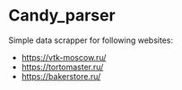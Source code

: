 # Сandy_parser

Simple data scrapper for following websites:
  * https://vtk-moscow.ru/
  * https://tortomaster.ru/
  * https://bakerstore.ru/
